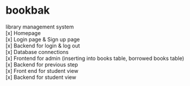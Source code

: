 # bookbak
library management system <br>
[x] Homepage <br>
[x] Login page & Sign up page <br>
[x] Backend for login & log out <br>
[x] Database connections <br>
[x] Frontend for admin (inserting into books table, borrowed books table) <br>
[x] Backend for previous step <br>
[x] Front end for student view <br>
[x] Backend for student view <br>
